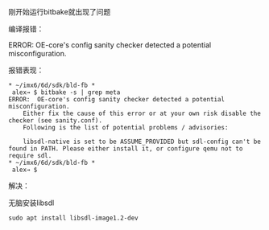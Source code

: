 刚开始运行bitbake就出现了问题

编译报错：

ERROR:  OE-core's config sanity checker detected a potential misconfiguration.

报错表现：


```shell
* ~/imx6/6d/sdk/bld-fb *
 alex→ $ bitbake -s | grep meta
ERROR:  OE-core's config sanity checker detected a potential misconfiguration.
    Either fix the cause of this error or at your own risk disable the checker (see sanity.conf).
    Following is the list of potential problems / advisories:

    libsdl-native is set to be ASSUME_PROVIDED but sdl-config can't be found in PATH. Please either install it, or configure qemu not to require sdl.
* ~/imx6/6d/sdk/bld-fb *
 alex→ $ 
```

解决：

无脑安装libsdl

```shell
sudo apt install libsdl-image1.2-dev
```




